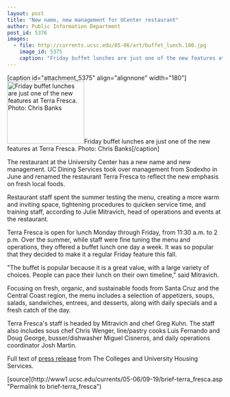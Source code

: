 ```yaml
---
layout: post
title: "New name, new management for UCenter restaurant"
author: Public Information Department
post_id: 5376
images:
  - file: http://currents.ucsc.edu/05-06/art/buffet_lunch.180.jpg
    image_id: 5375
    caption: "Friday buffet lunches are just one of the new features at Terra Fresca. Photo: Chris Banks"
---
```


[caption id="attachment_5375" align="alignnone" width="180"]<a href="http://localhost/mysite/wp-content/uploads/2005/09/buffet_lunch.180.jpg"><img class="size-full wp-image-5375" src="http://localhost/mysite/wp-content/uploads/2005/09/buffet_lunch.180.jpg" alt="Friday buffet lunches are just one of the new features at Terra Fresca. Photo: Chris Banks" width="180" height="145" /></a>Friday buffet lunches are just one of the new features at Terra Fresca. Photo: Chris Banks[/caption]
<a name="content" id="content"></a>
<p>
  The restaurant at the University Center has a new name and new management. UC Dining Services took over management from Sodexho in June and renamed the restaurant Terra Fresca to reflect the new emphasis on fresh local foods.
</p>
<p>
  Restaurant staff spent the summer testing the menu, creating a more warm and inviting space, tightening procedures to quicken service time, and training staff, according to Julie Mitravich, head of operations and events at the restaurant.
</p>
<p>
  Terra Fresca is open for lunch Monday through Friday, from 11:30 a.m. to 2 p.m. Over the summer, while staff were fine tuning the menu and operations, they offered a buffet lunch one day a week. It was so popular that they decided to make it a regular Friday feature this fall.
</p>
<p>
  "The buffet is popular because it is a great value, with a large variety of choices. People can pace their lunch on their own timeline," said Mitravich.
</p>
<p>
  Focusing on fresh, organic, and sustainable foods from Santa Cruz and the Central Coast region, the menu includes a selection of appetizers, soups, salads, sandwiches, entrees, and desserts, along with daily specials and a fresh catch of the day.
</p>
<p>
  Terra Fresca's staff is headed by Mitravich and chef Greg Kuhn. The staff also includes sous chef Chris Wenger, line/pastry cooks Luis Fernando and Doug George, busser/dishwasher Miguel Cisneros, and daily operations coordinator Josh Martin.
</p>
<p>
  Full text of <a href="http://www2.ucsc.edu/cuhsadmin/cuhs/OOP/press_releases/Terra-Fresca-09-12-05.pdf">press release</a> from The Colleges and University Housing Services.
</p>
[source](http://www1.ucsc.edu/currents/05-06/09-19/brief-terra_fresca.asp "Permalink to brief-terra_fresca")
